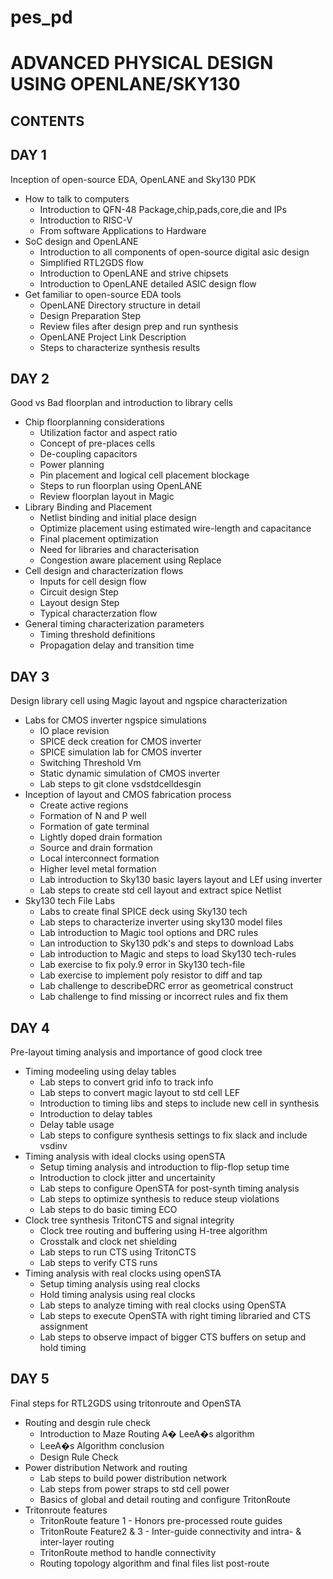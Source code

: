 # pes_pd


# ADVANCED PHYSICAL DESIGN USING OPENLANE/SKY130




## CONTENTS
## DAY 1
Inception of open-source EDA, OpenLANE and Sky130 PDK
* How to talk to computers
    * Introduction to QFN-48 Package,chip,pads,core,die and IPs
    * Introduction to RISC-V
    * From software Applications to Hardware
* SoC design and OpenLANE
    * Introduction to all components of open-source digital asic design
    * Simplified RTL2GDS flow
    * Introduction to OpenLANE and strive chipsets
    * Introduction to OpenLANE detailed ASIC design flow
* Get familiar to open-source EDA tools
    * OpenLANE Directory structure in detail
    * Design Preparation Step
    * Review files after design prep and run synthesis
    * OpenLANE Project Link Description
    * Steps to characterize synthesis results
## DAY 2
Good vs Bad floorplan and introduction to library cells
* Chip floorplanning considerations
    * Utilization factor and aspect ratio
    * Concept of pre-places cells
    * De-coupling capacitors
    * Power planning
    * Pin placement and logical cell placement blockage
    * Steps to run floorplan using OpenLANE
    * Review floorplan layout in Magic
* Library Binding and Placement
    * Netlist binding and initial place design
    * Optimize placement using estimated wire-length and capacitance
    * Final placement optimization
    * Need for libraries and characterisation
    * Congestion aware placement using Replace
* Cell design and characterization flows
    * Inputs for cell design flow
    * Circuit design Step
    * Layout design Step
    * Typical characterzation flow
* General timing characterization parameters
    * Timing threshold definitions
    * Propagation delay and transition time
## DAY 3
Design library cell using Magic layout and ngspice characterization
* Labs for CMOS inverter ngspice simulations
    * IO place revision
    * SPICE deck creation for CMOS inverter
    * SPICE simulation lab for CMOS inverter
    * Switching Threshold Vm
    * Static dynamic simulation of CMOS inverter
    * Lab steps to git clone vsdstdcelldesgin
* Inception of layout and CMOS fabrication process
    * Create active regions
    * Formation of N and P well 
    * Formation of gate terminal
    * Lightly doped drain formation
    * Source and drain formation 
    * Local interconnect formation
    * Higher level metal formation
    * Lab introduction to Sky130 basic layers layout and LEf using inverter
    * Lab steps to create std cell layout and extract spice Netlist
* Sky130 tech File Labs
    * Labs to create final SPICE deck using Sky130 tech
    * Lab steps to characterize inverter using sky130 model files
    * Lab introduction to Magic tool options and DRC rules
    * Lan introduction to Sky130 pdk's and steps to download Labs
    * Lab introduction to Magic and steps to load Sky130 tech-rules
    * Lab exercise to fix poly.9 error in Sky130 tech-file 
    * Lab exercise to implement poly resistor to diff and tap 
    * Lab challenge to describeDRC error as geometrical construct 
    * Lab challenge to find missing or incorrect rules and fix them
## DAY 4
Pre-layout timing analysis and importance of good clock tree
* Timing modeeling using delay tables
    * Lab steps to convert grid  info to track info
    * Lab steps to convert magic layout to std cell LEF 
    * Introduction to timing libs and steps to include new cell in synthesis
    * Introduction to delay tables
    * Delay table usage
    * Lab steps to configure synthesis settings to fix slack and include vsdinv
* Timing analysis with ideal clocks using openSTA
    * Setup timing analysis and introduction to flip-flop setup time
    * Introduction to clock jitter and uncertainity
    * Lab steps to configure OpenSTA for post-synth timing analysis
    * Lab steps to optimize synthesis to reduce steup violations
    * Lab steps to do basic timing ECO
* Clock tree synthesis TritonCTS and signal integrity
    * Clock tree routing and buffering using H-tree algorithm
    * Crosstalk and clock net shielding
    * Lab steps to run CTS using TritonCTS
    * Lab steps to verify CTS runs
* Timing analysis with real clocks using openSTA
    * Setup timing analysis using real clocks
    * Hold timing analysis using real clocks
    * Lab steps to analyze timing with real clocks using OpenSTA
    * Lab steps to execute OpenSTA with right timing libraried and CTS assignment
    * Lab steps to observe impact of bigger CTS buffers on setup and hold timing
## DAY 5
Final steps for RTL2GDS using tritonroute and OpenSTA
* Routing and desgin rule check
    * Introduction to Maze Routing A� LeeA�s algorithm
    * LeeA�s Algorithm conclusion
    * Design Rule Check
* Power distribution Network and routing
    * Lab steps to build power distribution network
    * Lab steps from power straps to std cell power
    * Basics of global and detail routing and configure TritonRoute
* Tritonroute features
    * TritonRoute feature 1 - Honors pre-processed route guides
    * TritonRoute Feature2 & 3 - Inter-guide connectivity and intra- & inter-layer routing
    * TritonRoute method to handle connectivity
    * Routing topology algorithm and final files list post-route
